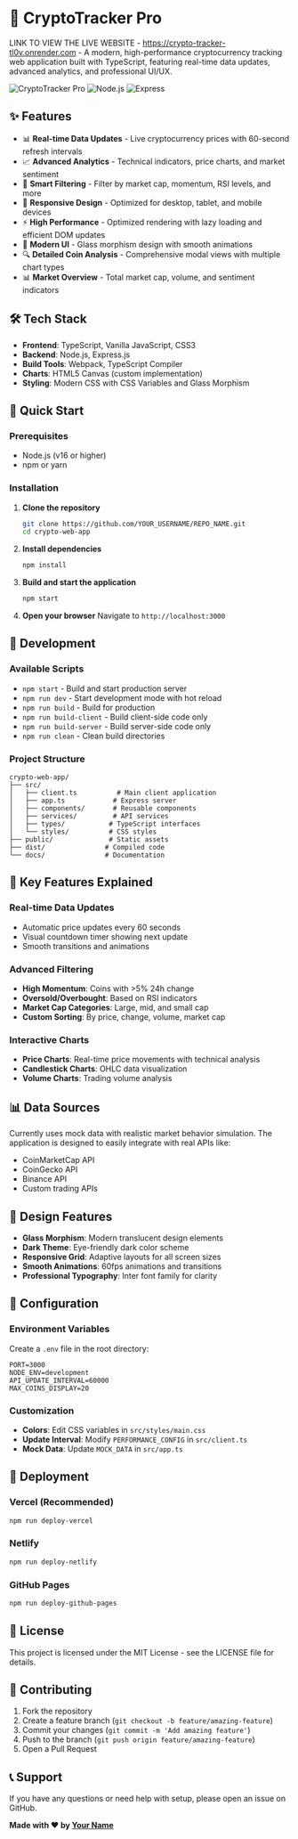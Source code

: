 # 🚀 CryptoTracker Pro
LINK TO VIEW THE LIVE WEBSITE - https://crypto-tracker-tl0v.onrender.com - 
A modern, high-performance cryptocurrency tracking web application built with TypeScript, featuring real-time data updates, advanced analytics, and professional UI/UX.

![CryptoTracker Pro](https://img.shields.io/badge/TypeScript-007ACC?style=for-the-badge&logo=typescript&logoColor=white)
![Node.js](https://img.shields.io/badge/Node.js-43853D?style=for-the-badge&logo=node.js&logoColor=white)
![Express](https://img.shields.io/badge/Express.js-404D59?style=for-the-badge)

## ✨ Features

- 📊 **Real-time Data Updates** - Live cryptocurrency prices with 60-second refresh intervals
- 📈 **Advanced Analytics** - Technical indicators, price charts, and market sentiment
- 🎯 **Smart Filtering** - Filter by market cap, momentum, RSI levels, and more
- 📱 **Responsive Design** - Optimized for desktop, tablet, and mobile devices
- ⚡ **High Performance** - Optimized rendering with lazy loading and efficient DOM updates
- 🎨 **Modern UI** - Glass morphism design with smooth animations
- 🔍 **Detailed Coin Analysis** - Comprehensive modal views with multiple chart types
- 📊 **Market Overview** - Total market cap, volume, and sentiment indicators

## 🛠️ Tech Stack

- **Frontend**: TypeScript, Vanilla JavaScript, CSS3
- **Backend**: Node.js, Express.js
- **Build Tools**: Webpack, TypeScript Compiler
- **Charts**: HTML5 Canvas (custom implementation)
- **Styling**: Modern CSS with CSS Variables and Glass Morphism

## 🚀 Quick Start

### Prerequisites

- Node.js (v16 or higher)
- npm or yarn

### Installation

1. **Clone the repository**
   ```bash
   git clone https://github.com/YOUR_USERNAME/REPO_NAME.git
   cd crypto-web-app
   ```

2. **Install dependencies**
   ```bash
   npm install
   ```

3. **Build and start the application**
   ```bash
   npm start
   ```

4. **Open your browser**
   Navigate to `http://localhost:3000`

## 📝 Development

### Available Scripts

- `npm start` - Build and start production server
- `npm run dev` - Start development mode with hot reload
- `npm run build` - Build for production
- `npm run build-client` - Build client-side code only
- `npm run build-server` - Build server-side code only
- `npm run clean` - Clean build directories

### Project Structure

```
crypto-web-app/
├── src/
│   ├── client.ts          # Main client application
│   ├── app.ts            # Express server
│   ├── components/       # Reusable components
│   ├── services/         # API services
│   ├── types/           # TypeScript interfaces
│   └── styles/          # CSS styles
├── public/              # Static assets
├── dist/               # Compiled code
└── docs/               # Documentation
```

## 🎯 Key Features Explained

### Real-time Data Updates
- Automatic price updates every 60 seconds
- Visual countdown timer showing next update
- Smooth transitions and animations

### Advanced Filtering
- **High Momentum**: Coins with >5% 24h change
- **Oversold/Overbought**: Based on RSI indicators
- **Market Cap Categories**: Large, mid, and small cap
- **Custom Sorting**: By price, change, volume, market cap

### Interactive Charts
- **Price Charts**: Real-time price movements with technical analysis
- **Candlestick Charts**: OHLC data visualization
- **Volume Charts**: Trading volume analysis

## 📊 Data Sources

Currently uses mock data with realistic market behavior simulation. The application is designed to easily integrate with real APIs like:

- CoinMarketCap API
- CoinGecko API
- Binance API
- Custom trading APIs

## 🎨 Design Features

- **Glass Morphism**: Modern translucent design elements
- **Dark Theme**: Eye-friendly dark color scheme
- **Responsive Grid**: Adaptive layouts for all screen sizes
- **Smooth Animations**: 60fps animations and transitions
- **Professional Typography**: Inter font family for clarity

## 🔧 Configuration

### Environment Variables

Create a `.env` file in the root directory:

```env
PORT=3000
NODE_ENV=development
API_UPDATE_INTERVAL=60000
MAX_COINS_DISPLAY=20
```

### Customization

- **Colors**: Edit CSS variables in `src/styles/main.css`
- **Update Interval**: Modify `PERFORMANCE_CONFIG` in `src/client.ts`
- **Mock Data**: Update `MOCK_DATA` in `src/app.ts`

## 🚀 Deployment

### Vercel (Recommended)
```bash
npm run deploy-vercel
```

### Netlify
```bash
npm run deploy-netlify
```

### GitHub Pages
```bash
npm run deploy-github-pages
```

## 📄 License

This project is licensed under the MIT License - see the LICENSE file for details.

## 🤝 Contributing

1. Fork the repository
2. Create a feature branch (`git checkout -b feature/amazing-feature`)
3. Commit your changes (`git commit -m 'Add amazing feature'`)
4. Push to the branch (`git push origin feature/amazing-feature`)
5. Open a Pull Request

## 📞 Support

If you have any questions or need help with setup, please open an issue on GitHub.

**Made with ❤️ by [Your Name](https://github.com/YOUR_USERNAME)**
